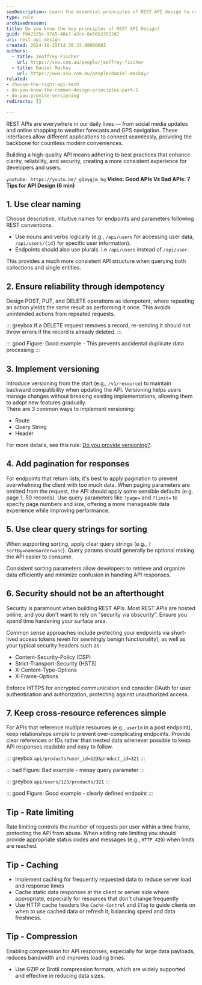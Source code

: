 ```yaml
---
seoDescription: Learn the essential principles of REST API design to create APIs that are clear, reliable, and secure. Discover tips on naming conventions, idempotency, versioning, pagination, sorting, security, and more to build developer-friendly interfaces that foster trust and ease of use.
type: rule
archivedreason:
title: Do you know the key principles of REST API Design?
guid: f847325c-97a5-48e7-a2ce-8e56b33512d1
uri: rest-api-design
created: 2024-10-25T14:38:33.0000000Z
authors: 
  - title: Jeoffrey Fischer
    url: https://ssw.com.au/people/jeoffrey-fischer
  - title: Daniel Mackay
    url: https://www.ssw.com.au/people/daniel-mackay/
related:
- choose-the-right-api-tech
- do-you-know-the-common-design-principles-part-1
- do-you-provide-versioning
redirects: []

---
```


REST APIs are everywhere in our daily lives — from social media updates and online shopping to weather forecasts and GPS navigation. These interfaces allow different applications to connect seamlessly, providing the backbone for countless modern conveniences.

Building a high-quality API means adhering to best practices that enhance clarity, reliability, and security, creating a more consistent experience for developers and users.

<!--endintro-->

`youtube: https://youtu.be/_gQaygjm_hg`
**Video: Good APIs Vs Bad APIs: 7 Tips for API Design (6 min)**

## 1. Use clear naming

Choose descriptive, intuitive names for endpoints and parameters following REST conventions.

* Use nouns and verbs logically (e.g., `/api/users` for accessing user data, `/api/users/{id}` for specific user information).
* Endpoints should also use plurals. i.e `/api/users` instead of `/api/user`.

This provides a much more consistent API structure when querying both collections and single entities.

## 2. Ensure reliability through idempotency  

Design POST, PUT, and DELETE operations as idempotent, where repeating an action yields the same result as performing it once.
This avoids unintended actions from repeated requests.

::: greybox
If a DELETE request removes a record, re-sending it should not throw errors if the record is already deleted.
:::

::: good
Figure: Good example - This prevents accidental duplicate data processing
:::

## 3. Implement versioning  

Introduce versioning from the start (e.g., `/v1/resource`) to maintain backward compatibility when updating the API.
Versioning helps users manage changes without breaking existing implementations, allowing them to adopt new features gradually.  
There are 3 common ways to implement versioning:  

* Route  
* Query String  
* Header  

For more details, see this rule: [Do you provide versioning?](/do-you-provide-versioning).  

## 4. Add pagination for responses  

For endpoints that return lists, it's best to apply pagination to prevent overwhelming the client with too much data.
When paging parameters are omitted from the request, the API should apply some sensible defaults (e.g. page 1, 50 records).
Use query parameters like `?page=` and `?limit=` to specify page numbers and size, offering a more manageable data experience while improving performance.  

## 5. Use clear query strings for sorting  

When supporting sorting, apply clear query strings (e.g., `?sortBy=name&order=asc`). Query params should generally be optional making the API easier to consume.

Consistent sorting parameters allow developers to retrieve and organize data efficiently and minimize confusion in handling API responses.  

## 6. Security should not be an afterthought

Security is paramount when building REST APIs. Most REST APIs are hosted online, and you don't want to rely on "security via obscurity". Ensure you spend time hardening your surface area.  

Common sense approaches include protecting your endpoints via short-lived access tokens (even for seemingly benign functionality), as well as your typical security headers such as:  

* Content-Security-Policy (CSP)  
* Strict-Transport-Security (HSTS)  
* X-Content-Type-Options  
* X-Frame-Options  

Enforce HTTPS for encrypted communication and consider OAuth for user authentication and authorization, protecting against unauthorized access.  

## 7. Keep cross-resource references simple

For APIs that reference multiple resources (e.g., `userId` in a post endpoint), keep relationships simple to prevent over-complicating endpoints.
Provide clear references or IDs rather than nested data whenever possible to keep API responses readable and easy to follow.  

::: greybox
`api/products?user_id=123&product_id=321`
:::

::: bad
Figure: Bad example - messy query parameter
:::

::: greybox
`api/users/123/products/321`
:::

::: good
Figure: Good example - clearly defined endpoint
:::

## Tip - Rate limiting  

Rate limiting controls the number of requests per user within a time frame, protecting the API from abuse.
When adding rate limiting you should provide appropriate status codes and messages (e.g., `HTTP 429`) when limits are reached.

## Tip - Caching

* Implement caching for frequently requested data to reduce server load and response times
* Cache static data responses at the client or server side where appropriate, especially for resources that don't change frequently
* Use HTTP cache headers like `Cache-Control` and `ETag` to guide clients on when to use cached data or refresh it, balancing speed and data freshness.  

## Tip - Compression

Enabling compression for API responses, especially for large data payloads, reduces bandwidth and improves loading times.  

* Use GZIP or Brotli compression formats, which are widely supported and effective in reducing data sizes.  
